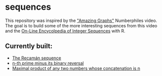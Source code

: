 # sequences

This repository was inspired by the ["Amazing Graphs"](https://www.numberphile.com/videos/amazing-graphs) Numberphiles video. The goal is to build some of the more interesting sequences from this video and the [On-Line Encycolpedia of Integer Sequences](http://oeisf.org/) with R.

## Currently built:
* [The Recamán sequence](https://oeis.org/A005132)
* [n-th prime minus its binary reversal](https://oeis.org/A265326)
* [Maximal product of any two numbers whose concatenation is n](https://oeis.org/A035930)

